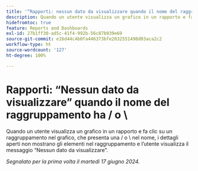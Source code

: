 ```yaml
---
title: '“Rapporti: nessun dato da visualizzare quando il nome del raggruppamento ha una barra dritta o rovesciata”'
description: Quando un utente visualizza un grafico in un rapporto e fa clic su un raggruppamento nel grafico che presenta una barra dritta o rovesciata nel nome, i dettagli aperti non mostrano gli elementi nel raggruppamento e l’utente visualizza il messaggio Nessun dato da visualizzare.
hidefromtoc: true
feature: Reports and Dashboards
exl-id: 27b1ff30-ad5c-41f4-992b-56c87b939e69
source-git-commit: e16d44c4b0fa446373bfe2032551498d03aca2c2
workflow-type: ht
source-wordcount: '127'
ht-degree: 100%

---
```


# Rapporti: “Nessun dato da visualizzare” quando il nome del raggruppamento ha / o \

Quando un utente visualizza un grafico in un rapporto e fa clic su un raggruppamento nel grafico, che presenta una / o \ nel nome, i dettagli aperti non mostrano gli elementi nel raggruppamento e l’utente visualizza il messaggio “Nessun dato da visualizzare”.

_Segnalato per la prima volta il martedì 17 giugno 2024._
